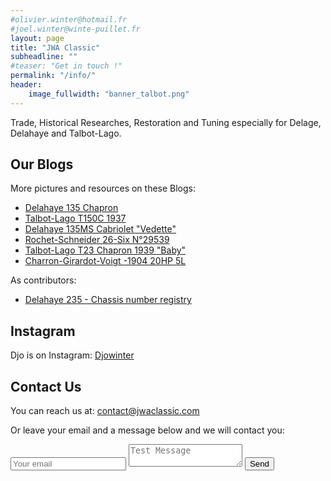 ```yaml
---
#olivier.winter@hotmail.fr
#joel.winter@winte-puillet.fr
layout: page
title: "JWA Classic"
subheadline: ""
#teaser: "Get in touch !"
permalink: "/info/"
header:
    image_fullwidth: "banner_talbot.png"
---
```

Trade, Historical Researches, Restoration and Tuning especially for Delage, Delahaye and Talbot-Lago.


## Our Blogs
More pictures and resources on these Blogs:
* [Delahaye 135 Chapron](https://delahaye135m801025.blogspot.com/)
* [Talbot-Lago T150C 1937](https://talbotlagott150c.blogspot.com/)
* [Delahaye 135MS Cabriolet "Vedette"](https://delahaye135msvedette.blogspot.com/)
* [Rochet-Schneider 26-Six N°29539](https://rochetschneider26six.blogspot.com/)
* [Talbot-Lago T23 Chapron 1939 "Baby"](https://talbotlagot23chapron.blogspot.com/)
* [Charron-Girardot-Voigt -1904 20HP 5L](https://cgv-5l-1904.blogspot.com/)


As contributors:
* [Delahaye 235 - Chassis number registry](https://lesdelahaye235.blogspot.com)


## Instagram
Djo is on Instagram:
[Djowinter](https://www.instagram.com/djowinter/)


## Contact Us
You can reach us at: [contact@jwaclassic.com](mailto:contact@jwaclassic.com)

Or leave your email and a message below and we will contact you:

<form method="POST" action="https://formspree.io/contact@jwaclassic.com">
  <input type="email" name="email" placeholder="Your email">
  <textarea name="message" placeholder="Test Message"></textarea>
  <button type="submit">Send</button>
</form>

